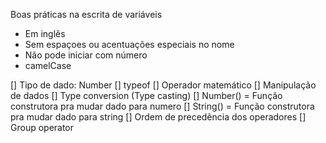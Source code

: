Boas práticas na escrita de variáveis

- Em inglês
- Sem espaçoes ou acentuações especiais no nome
- Não pode iniciar com número
- camelCase

[] Tipo de dado: Number
[] typeof
[] Operador matemático
[] Manipulação de dados
  [] Type conversion (Type casting)
  [] Number() = Função construtora pra mudar dado para numero
  [] String() = Função construtora pra mudar dado para string
[] Ordem de precedência dos operadores
[] Group operator